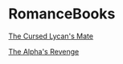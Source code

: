 # RomanceBooks

[The Cursed Lycan's Mate](https://telegra.ph/The-Cursed-Lycans-Mate-05-09)

[The Alpha's Revenge](https://wildnovel.com/books/the-alpha-s-revenge)
